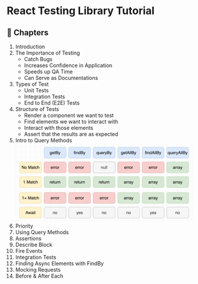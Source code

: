 # React Testing Library Tutorial

## 📖 Chapters

1. Introduction
1. The Importance of Testing
   - Catch Bugs
   - Increases Confidence in Application
   - Speeds up QA Time
   - Can Serve as Documentations
1. Types of Test
   - Unit Tests
   - Integration Tests
   - End to End (E2E) Tests
1. Structure of Tests
   - Render a component we want to test
   - Find elements we want to interact with
   - Interact with those elements
   - Assert that the results are as expected
1. Intro to Query Methods
   ![Query Methods](./public/query-methods.png)
1. Priority
1. Using Query Methods
1. Assertions
1. Describe Block
1. Fire Events
1. Integration Tests
1. Finding Async Elements with FindBy
1. Mocking Requests
1. Before & After Each
